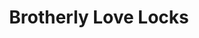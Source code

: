 ---
pid: lla36
title: Brotherly Love Locks
location_transcription: Love Park or Parkway
coordinates: "[-75.1732362, 39.9595242]"
zipcode: '19149'
gen_neighborhood: Northeast Philadelphia
neighborhood: Frankford
outside_phl: 
age: '12'
age_range: 6-13
instagram: 
image_file_name: lla_36.jpg
proposal_transcription: Just like Paris we should have a place to place of locks ->
  like the bridge/fence in Paris. We are the City of Brotherly Love so why not!
topic: Brotherly Love
topic_summary: 0, 0
type: Infrastructure,Interactive,Space,Concrete
keywords_other: 
credit: Brianna Arce
image_labels: 
twitter: musicalbri10
facebook: 
permalink: "/monuments/lla36/"
layout: item-page
---